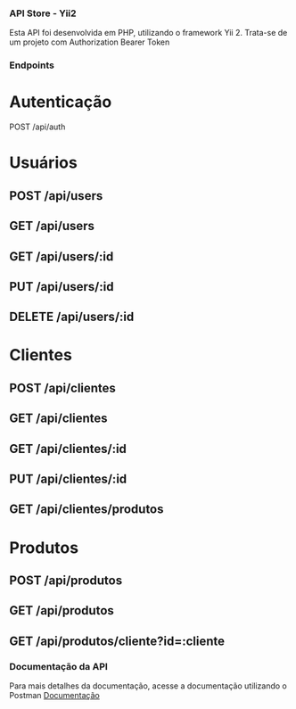 ### API Store - Yii2
Esta API foi desenvolvida em PHP, utilizando o framework Yii 2. Trata-se de um projeto com Authorization
Bearer Token

### Endpoints

# Autenticação
POST    /api/auth

# Usuários
## POST    /api/users
## GET     /api/users
## GET     /api/users/:id
## PUT     /api/users/:id
## DELETE  /api/users/:id

# Clientes
## POST    /api/clientes
## GET     /api/clientes
## GET     /api/clientes/:id
## PUT     /api/clientes/:id
## GET     /api/clientes/produtos

# Produtos
## POST    /api/produtos
## GET     /api/produtos
## GET     /api/produtos/cliente?id=:cliente

### Documentação da API
Para mais detalhes da documentação, acesse a documentação utilizando o Postman [Documentação](https://documenter.getpostman.com/view/5545042/2sA3JGeimc)


